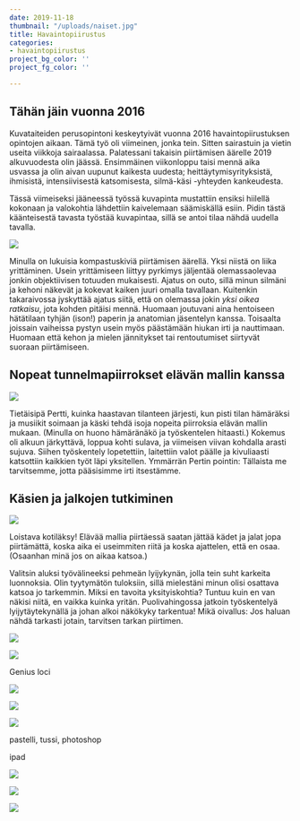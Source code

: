 ```yaml
---
date: 2019-11-18
thumbnail: "/uploads/naiset.jpg"
title: Havaintopiirustus
categories:
- havaintopiirustus
project_bg_color: ''
project_fg_color: ''

---
```


## Tähän jäin vuonna 2016

Kuvataiteiden perusopintoni keskeytyivät vuonna 2016 havaintopiirustuksen opintojen aikaan. Tämä työ oli viimeinen, jonka tein. Sitten sairastuin ja vietin useita viikkoja sairaalassa. Palatessani takaisin piirtämisen äärelle 2019 alkuvuodesta olin jäässä. Ensimmäinen viikonloppu taisi mennä aika usvassa ja olin aivan uupunut kaikesta uudesta; heittäytymisyrityksistä, ihmisistä, intensiivisestä katsomisesta, silmä-käsi -yhteyden kankeudesta. 

Tässä viimeiseksi jääneessä työssä kuvapinta mustattiin ensiksi hiilellä kokonaan ja valokohtia lähdettiin kaivelemaan säämiskällä esiin. Pidin tästä käänteisestä tavasta työstää kuvapintaa, sillä se antoi tilaa nähdä uudella tavalla. 

![](/uploads/piirustus_2016_alastom.jpg)

Minulla on lukuisia kompastuskiviä piirtämisen äärellä. Yksi niistä on liika yrittäminen. Usein yrittämiseen liittyy pyrkimys jäljentää olemassaolevaa jonkin objektiivisen totuuden mukaisesti. Ajatus on outo, sillä minun silmäni ja kehoni näkevät ja kokevat kaiken juuri omalla tavallaan. Kuitenkin takaraivossa jyskyttää ajatus siitä, että on olemassa jokin _yksi oikea ratkaisu_, jota kohden pitäisi mennä. Huomaan joutuvani aina hentoiseen hätätilaan tyhjän (ison!) paperin ja anatomian jäsentelyn kanssa. Toisaalta joissain vaiheissa pystyn usein myös päästämään hiukan irti ja nauttimaan. Huomaan että kehon ja mielen jännitykset tai rentoutumiset siirtyvät suoraan piirtämiseen.

## Nopeat tunnelmapiirrokset elävän mallin kanssa

![](/uploads/nopeat.jpg)

Tietäisipä Pertti, kuinka haastavan tilanteen järjesti, kun pisti tilan hämäräksi ja musiikit soimaan ja käski tehdä isoja nopeita piirroksia elävän mallin mukaan. (Minulla on huono hämäränäkö ja työskentelen hitaasti.) Kokemus oli alkuun järkyttävä, loppua kohti sulava, ja viimeisen viivan kohdalla arasti sujuva. Siihen työskentely lopetettiin, laitettiin valot päälle ja kivuliaasti katsottiin kaikkien työt läpi yksitellen. Ymmärrän Pertin pointin: Tällaista me tarvitsemme, jotta pääsisimme irti itsestämme. 

## Käsien ja jalkojen tutkiminen

![](/uploads/kädetjalat.jpg)

Loistava kotiläksy! Elävää mallia piirtäessä saatan jättää kädet ja jalat jopa piirtämättä, koska aika ei useimmiten riitä ja koska ajattelen, että en osaa. (Osaanhan minä jos on aikaa katsoa.) 

Valitsin aluksi työvälineeksi pehmeän lyijykynän, jolla tein suht karkeita luonnoksia. Olin tyytymätön tuloksiin, sillä mielestäni minun olisi osattava katsoa jo tarkemmin. Miksi en tavoita yksityiskohtia? Tuntuu kuin en van näkisi niitä, en vaikka kuinka yritän. Puolivahingossa jatkoin työskentelyä lyijytäytekynällä ja johan alkoi näkökyky tarkentua! Mikä oivallus: Jos haluan nähdä tarkasti jotain, tarvitsen tarkan piirtimen.

![](/uploads/piirustus_karhu.jpg)

![](/uploads/ilmeet.jpg)

Genius loci

![](/uploads/c_pieni.jpg)

![](/uploads/kipsitussipieni.jpg)

![](/uploads/geniuslocipieni.jpg)

pastelli, tussi, photoshop

ipad

![](/uploads/aula.jpg)

![](/uploads/hiili290319.jpg)

![](/uploads/3hahmoa_pieni.jpg)